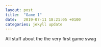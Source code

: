 ```yaml
---
layout: post
title:  "Game 1"
date:   2019-07-11 18:21:05 +0100
categories: jekyll update
---
```

All stuff about the the very first game swag




